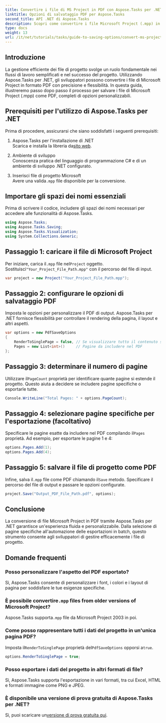 ```yaml
---
title: Convertire i file di MS Project in PDF con Aspose.Tasks per .NET
linktitle: Opzioni di salvataggio PDF per Aspose.Tasks
second_title: API .NET di Aspose.Tasks
description: Scopri come convertire i file Microsoft Project (.mpp) in PDF con Aspose.Tasks per .NET. Segui questa guida passo passo per personalizzare l'output PDF, selezionare pagine specifiche e automatizzare le conversioni batch.
type: docs
weight: 13
url: /it/net/tutorials/tasks/guide-to-saving-options/convert-ms-project-files-to-pdf/
---
```

## Introduzione

La gestione efficiente dei file di progetto svolge un ruolo fondamentale nei flussi di lavoro semplificati e nel successo del progetto. Utilizzando Aspose.Tasks per .NET, gli sviluppatori possono convertire i file di Microsoft Project in formato PDF con precisione e flessibilità. In questa guida, illustreremo passo dopo passo il processo per salvare i file di Microsoft Project (.mpp) come PDF, completi di opzioni personalizzabili.

## Prerequisiti per l'utilizzo di Aspose.Tasks per .NET

Prima di procedere, assicurarsi che siano soddisfatti i seguenti prerequisiti:

1. Aspose.Tasks per l'installazione di .NET  
    Scarica e installa la libreria da[sito web](https://releases.aspose.com/tasks/net/).

2. Ambiente di sviluppo  
   Conoscenza pratica del linguaggio di programmazione C# e di un ambiente di sviluppo .NET configurato.

3. Inserisci file di progetto Microsoft  
    Avere una valida`.mpp` file disponibile per la conversione.

## Importare gli spazi dei nomi essenziali

Prima di scrivere il codice, includere gli spazi dei nomi necessari per accedere alle funzionalità di Aspose.Tasks. 

```csharp
using Aspose.Tasks;
using Aspose.Tasks.Saving;
using Aspose.Tasks.Visualization;
using System.Collections.Generic;
```

## Passaggio 1: caricare il file di Microsoft Project

 Per iniziare, carica il`.mpp` file nel`Project` oggetto. Sostituisci`"Your_Project_File_Path.mpp"` con il percorso del file di input.

```csharp
var project = new Project("Your_Project_File_Path.mpp");
```

## Passaggio 2: configurare le opzioni di salvataggio PDF

Imposta le opzioni per personalizzare il PDF di output. Aspose.Tasks per .NET fornisce flessibilità per controllare il rendering della pagina, il layout e altri aspetti.

```csharp
var options = new PdfSaveOptions
{
    RenderToSinglePage = false, // Se visualizzare tutto il contenuto su una singola pagina
    Pages = new List<int>()     // Pagine da includere nel PDF
};
```

## Passaggio 3: determinare il numero di pagine

 Utilizzare il`PageCount` proprietà per identificare quante pagine si estende il progetto. Questo aiuta a decidere se includere pagine specifiche o esportarle tutte.

```csharp
Console.WriteLine("Total Pages: " + options.PageCount);
```

## Passaggio 4: selezionare pagine specifiche per l'esportazione (facoltativo)

Specificare le pagine esatte da includere nel PDF compilando il`Pages` proprietà. Ad esempio, per esportare le pagine 1 e 4:

```csharp
options.Pages.Add(1);
options.Pages.Add(4);
```

## Passaggio 5: salvare il file di progetto come PDF

 Infine, salva il`.mpp` file come PDF chiamando il`Save` metodo. Specificare il percorso del file di output e passare le opzioni configurate.

```csharp
project.Save("Output_PDF_File_Path.pdf", options);
```

## Conclusione

La conversione di file Microsoft Project in PDF tramite Aspose.Tasks per .NET garantisce un'esperienza fluida e personalizzabile. Dalla selezione di pagine specifiche all'automazione delle esportazioni in batch, questo strumento consente agli sviluppatori di gestire efficacemente i file di progetto.

## Domande frequenti

### Posso personalizzare l'aspetto del PDF esportato?
Sì, Aspose.Tasks consente di personalizzare i font, i colori e i layout di pagina per soddisfare le tue esigenze specifiche.

###  È possibile convertire`.mpp` files from older versions of Microsoft Project?
 Aspose.Tasks supporta`.mpp` file da Microsoft Project 2003 in poi.

### Come posso rappresentare tutti i dati del progetto in un'unica pagina PDF?
 Imposta il`RenderToSinglePage` proprietà del`PdfSaveOptions` opporsi a`true`.

```csharp
options.RenderToSinglePage = true;
```

### Posso esportare i dati del progetto in altri formati di file?
Sì, Aspose.Tasks supporta l'esportazione in vari formati, tra cui Excel, HTML e formati immagine come PNG e JPEG.

### È disponibile una versione di prova gratuita di Aspose.Tasks per .NET?
 Sì, puoi scaricare un[versione di prova gratuita qui](https://releases.aspose.com/).